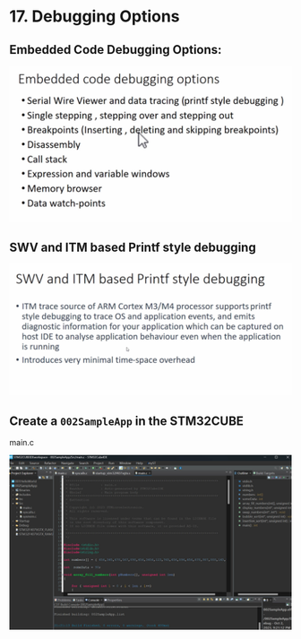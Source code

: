 # 17. Debugging Options



## Embedded Code Debugging Options:

![01](https://github.com/knightsummon/Mastering-Microcontroller-and-Embedded-Driver-Development/blob/main/6.%20Embedded%20Code%20Debugging%20Tips%20and%20Tricks/17.%20Debugging%20Options.assets/01.jpg)

## SWV and ITM based Printf style debugging

![02](https://github.com/knightsummon/Mastering-Microcontroller-and-Embedded-Driver-Development/blob/main/6.%20Embedded%20Code%20Debugging%20Tips%20and%20Tricks/17.%20Debugging%20Options.assets/02.jpg)

## Create a `002SampleApp` in the STM32CUBE

main.c

![03](https://github.com/knightsummon/Mastering-Microcontroller-and-Embedded-Driver-Development/blob/main/6.%20Embedded%20Code%20Debugging%20Tips%20and%20Tricks/17.%20Debugging%20Options.assets/03.jpg)
